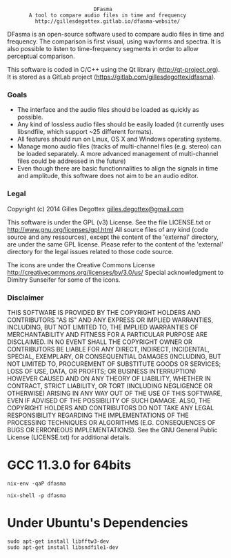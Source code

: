                                 DFasma
           A tool to compare audio files in time and frequency
             http://gillesdegottex.gitlab.io/dfasma-website/


DFasma is an open-source software used to compare audio files in time and
frequency. The comparison is first visual, using wavforms and spectra.
It is also possible to listen to time-frequency segments in order to allow
perceptual comparison.

This software is coded in C/C++ using the Qt library (http://qt-project.org).
It is stored as a GitLab project (https://gitlab.com/gillesdegottex/dfasma).


### Goals

* The interface and the audio files should be loaded as quickly as possible.
* Any kind of lossless audio files should be easily loaded (it currently
  uses libsndfile, which support ~25 different formats).
* All features should run on Linux, OS X and Windows operating systems.
* Manage mono audio files (tracks of multi-channel files (e.g. stereo) can
  be loaded separately. A more advanced management of multi-channel files
  could be addressed in the future)
* Even though there are basic functionnalities to align the signals in
  time and amplitude, this software does not aim to be an audio editor.


### Legal

Copyright (c) 2014 Gilles Degottex <gilles.degottex@gmail.com>

This software is under the GPL (v3) License. See the file LICENSE.txt
or http://www.gnu.org/licenses/gpl.html
All source files of any kind (code source and any ressources), except
the content of the 'external' directory, are under the same GPL license.
Please refer to the content of the 'external' directory for the legal issues
related to those code source.

The icons are under the Creative Commons License
http://creativecommons.org/licenses/by/3.0/us/
Special acknowledgment to Dimitry Sunseifer for some of the icons.


### Disclaimer

THIS SOFTWARE IS PROVIDED BY THE COPYRIGHT HOLDERS AND CONTRIBUTORS "AS IS"
AND ANY EXPRESS OR IMPLIED WARRANTIES, INCLUDING, BUT NOT LIMITED TO, THE
IMPLIED WARRANTIES OF MERCHANTABILITY AND FITNESS FOR A PARTICULAR PURPOSE
ARE DISCLAIMED. IN NO EVENT SHALL THE COPYRIGHT OWNER OR CONTRIBUTORS BE
LIABLE FOR ANY DIRECT, INDIRECT, INCIDENTAL, SPECIAL, EXEMPLARY, OR
CONSEQUENTIAL DAMAGES (INCLUDING, BUT NOT LIMITED TO, PROCUREMENT OF
SUBSTITUTE GOODS OR SERVICES; LOSS OF USE, DATA, OR PROFITS; OR BUSINESS
INTERRUPTION) HOWEVER CAUSED AND ON ANY THEORY OF LIABILITY, WHETHER IN
CONTRACT, STRICT LIABILITY, OR TORT (INCLUDING NEGLIGENCE OR OTHERWISE)
ARISING IN ANY WAY OUT OF THE USE OF THIS SOFTWARE, EVEN IF ADVISED OF THE
POSSIBILITY OF SUCH DAMAGE.
ALSO, THE COPYRIGHT HOLDERS AND CONTRIBUTORS DO NOT TAKE ANY LEGAL
RESPONSIBILITY REGARDING THE IMPLEMENTATIONS OF THE PROCESSING TECHNIQUES
OR ALGORITHMS (E.G. CONSEQUENCES OF BUGS OR ERRONEOUS IMPLEMENTATIONS).
See the GNU General Public License (LICENSE.txt) for additional details.


# GCC 11.3.0 for 64bits

```
nix-env -qaP dfasma

nix-shell -p dfasma
```

# Under Ubuntu's Dependencies

```
sudo apt-get install libfftw3-dev
sudo apt-get install libsndfile1-dev


```
